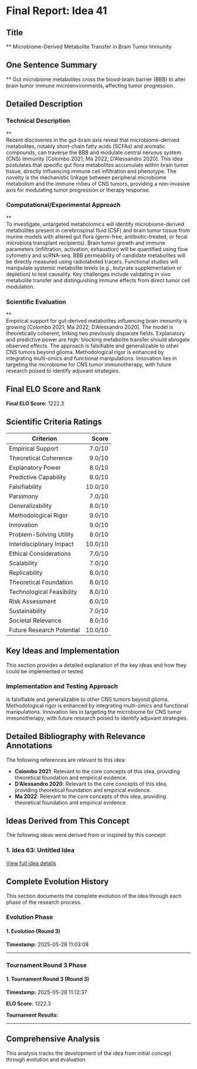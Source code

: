 # Final Report: Idea 41

## Title

** Microbiome-Derived Metabolite Transfer in Brain Tumor Immunity

## One Sentence Summary

** Gut microbiome metabolites cross the blood-brain barrier (BBB) to alter brain tumor immune microenvironments, affecting tumor progression.

## Detailed Description

### Technical Description

**  
Recent discoveries in the gut-brain axis reveal that microbiome-derived metabolites, notably short-chain fatty acids (SCFAs) and aromatic compounds, can traverse the BBB and modulate central nervous system (CNS) immunity [Colombo 2021; Ma 2022; D’Alessandro 2020]. This idea postulates that specific gut flora metabolites accumulate within brain tumor tissue, directly influencing immune cell infiltration and phenotype. The novelty is the mechanistic linkage between peripheral microbiome metabolism and the immune milieu of CNS tumors, providing a non-invasive axis for modulating tumor progression or therapy response.

### Computational/Experimental Approach

**  
To investigate, untargeted metabolomics will identify microbiome-derived metabolites present in cerebrospinal fluid (CSF) and brain tumor tissue from murine models with altered gut flora (germ-free, antibiotic-treated, or fecal microbiota transplant recipients). Brain tumor growth and immune parameters (infiltration, activation, exhaustion) will be quantified using flow cytometry and scRNA-seq. BBB permeability of candidate metabolites will be directly measured using radiolabeled tracers. Functional studies will manipulate systemic metabolite levels (e.g., butyrate supplementation or depletion) to test causality. Key challenges include validating in vivo metabolite transfer and distinguishing immune effects from direct tumor cell modulation.

### Scientific Evaluation

**  
Empirical support for gut-derived metabolites influencing brain immunity is growing [Colombo 2021; Ma 2022; D’Alessandro 2020]. The model is theoretically coherent, linking two previously disparate fields. Explanatory and predictive power are high: blocking metabolite transfer should abrogate observed effects. The approach is falsifiable and generalizable to other CNS tumors beyond glioma. Methodological rigor is enhanced by integrating multi-omics and functional manipulations. Innovation lies in targeting the microbiome for CNS tumor immunotherapy, with future research poised to identify adjuvant strategies.


## Final ELO Score and Rank

**Final ELO Score:** 1222.3

## Scientific Criteria Ratings

| Criterion | Score |
|---|---:|
| Empirical Support | 7.0/10 |
| Theoretical Coherence | 9.0/10 |
| Explanatory Power | 8.0/10 |
| Predictive Capability | 8.0/10 |
| Falsifiability | 10.0/10 |
| Parsimony | 7.0/10 |
| Generalizability | 8.0/10 |
| Methodological Rigor | 9.0/10 |
| Innovation | 9.0/10 |
| Problem-Solving Utility | 8.0/10 |
| Interdisciplinary Impact | 10.0/10 |
| Ethical Considerations | 7.0/10 |
| Scalability | 7.0/10 |
| Replicability | 8.0/10 |
| Theoretical Foundation | 8.0/10 |
| Technological Feasibility | 8.0/10 |
| Risk Assessment | 6.0/10 |
| Sustainability | 7.0/10 |
| Societal Relevance | 8.0/10 |
| Future Research Potential | 10.0/10 |

## Key Ideas and Implementation

This section provides a detailed explanation of the key ideas and how they could be implemented or tested.

### Implementation and Testing Approach

is falsifiable and generalizable to other CNS tumors beyond glioma. Methodological rigor is enhanced by integrating multi-omics and functional manipulations. Innovation lies in targeting the microbiome for CNS tumor immunotherapy, with future research poised to identify adjuvant strategies.


## Detailed Bibliography with Relevance Annotations

The following references are relevant to this idea:

- **Colombo 2021**: Relevant to the core concepts of this idea, providing theoretical foundation and empirical evidence.
- **D’Alessandro 2020**: Relevant to the core concepts of this idea, providing theoretical foundation and empirical evidence.
- **Ma 2022**: Relevant to the core concepts of this idea, providing theoretical foundation and empirical evidence.

## Ideas Derived from This Concept

The following ideas were derived from or inspired by this concept:

### 1. Idea 63: Untitled Idea



[View full idea details](idea_63_final.md)

## Complete Evolution History

This section documents the complete evolution of the idea through each phase of the research process.

### Evolution Phase

#### 1. Evolution (Round 3)
**Timestamp:** 2025-05-28 11:03:08



---

### Tournament Round 3 Phase

#### 1. Tournament Round 3 (Round 3)
**Timestamp:** 2025-05-28 11:12:37

**ELO Score:** 1222.3

**Tournament Results:**



---

## Comprehensive Analysis

This analysis tracks the development of the idea from initial concept through evolution and evaluation.

